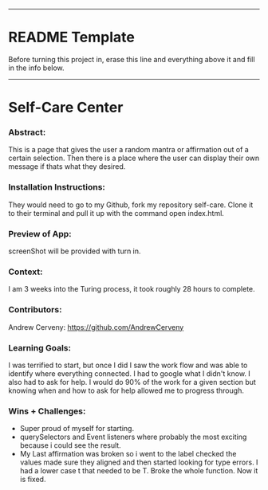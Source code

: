 
______________________________________________________  
# README Template  
Before turning this project in, erase this line and everything above it and fill in the info below.  
______________________________________________________  

# Self-Care Center

### Abstract:
[//]: <> (Briefly describe what you built and its features. What problem is the app solving? How does this application solve that problem?)
This is a page that gives the user a random mantra or affirmation out of a certain selection. Then there is a place where the user can display their own message if thats what they desired.

### Installation Instructions:
[//]: <> (What steps does a person have to take to get your app cloned down and running?)

They would need to go to my Github, fork my repository self-care. Clone it to their terminal and pull it up with the command open index.html.

### Preview of App:
[//]: <> (Provide ONE gif or screenshot of your application - choose the "coolest" piece of functionality to show off.)
screenShot will be provided with turn in.

### Context:
[//]: <> (Give some context for the project here. How long did you have to work on it? How far into the Turing program are you?)
I am 3 weeks into the Turing process, it took roughly 28 hours to complete.

### Contributors:
[//]: <> (Who worked on this application? Link to their GitHubs.)
Andrew Cerveny: https://github.com/AndrewCerveny
### Learning Goals:
[//]: <> (What were the learning goals of this project? What tech did you work with?)
I was terrified to start, but once I did I saw the work flow and was able to identify where everything connected. I had to google what I didn't know. I also had to ask for help. I would do 90% of the work for a given section but knowing when and how to ask for help allowed me to progress through.  

### Wins + Challenges:
[//]: <> (What are 2-3 wins you have from this project? What were some challenges you faced - and how did you get over them?)
- Super proud of myself for starting.
- querySelectors and Event listeners where probably the most exciting because i could see the result.
- My Last affirmation was broken so i went to the label checked the values made sure they aligned and then started looking for type errors. I had a lower case t that needed to be T. Broke the whole function. Now it is fixed. 
